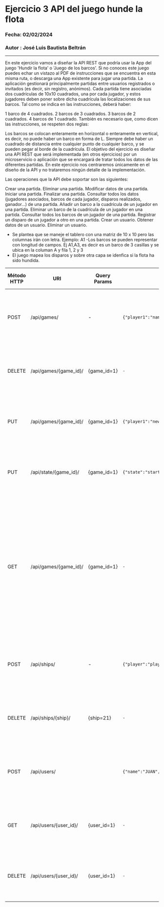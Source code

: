 # Ejercicio 3 API del juego hunde la flota


### Fecha: 02/02/2024
### Autor : José Luis Bautista Beltrán
------------

En este ejercicio vamos a diseñar la API REST que podría usar la App del juego 'Hundir la flota' o 'Juego de los barcos'. Si no conoces este juego puedes echar un vistazo al PDF de instrucciones que se encuentra en esta misma ruta, o descarga una App existente para jugar una partida. La aplicación gestionará principalmente partidas entre usuarios registrados o invitados (es decir, sin registro, anónimos). Cada partida tiene asociadas dos cuadrículas de 10x10 cuadrados, una por cada jugador, y estos jugadores deben poner sobre dicha cuadrícula las localizaciones de sus barcos. Tal como se indica en las instrucciones, deberá haber:

1 barco de 4 cuadrados.
2 barcos de 3 cuadrados.
3 barcos de 2 cuadrados.
4 barcos de 1 cuadrado.
También es necesario que, como dicen las instrucciones, se respeten dos reglas:

Los barcos se colocan enteramente en horizontal o enteramente en vertical, es decir, no puede haber un barco en forma de L.
Siempre debe haber un cuadrado de distancia entre cualquier punto de cualquier barco, y se pueden pegar al borde de la cuadrícula.
El objetivo del ejercicio es diseñar una API REST que será implementada (en otros ejercicios) por un microservicio o aplicación que se encargará de tratar todos los datos de las diferentes partidas. En este ejercicio nos centraremos únicamente en el diseño de la API y no trataremos ningún detalle de la implementación.

Las operaciones que la API debe soportar son las siguientes:

Crear una partida.
Eliminar una partida.
Modificar datos de una partida.
Iniciar una partida.
Finalizar una partida.
Consultar todos los datos (jugadores asociados, barcos de cada jugador, disparos realizados, ganador...) de una partida.
Añadir un barco a la cuadrícula de un jugador en una partida.
Eliminar un barco de la cuadrícula de un jugador en una partida.
Consultar todos los barcos de un jugador de una partida.
Registrar un disparo de un jugador a otro en una partida.
Crear un usuario.
Obtener datos de un usuario.
Eliminar un usuario.

- Se plantea que se maneje el tablero con una matriz de 10 x 10 pero las columnas irán con letra. Ejemplo: A1
-Los barcos se pueden representar con longitud de campos. Ej A1,A3, es decir es un barco de 3 casillas y se ubica en la columan A y fila 1, 2 y 3
- El juego mapea los disparos y sobre otra capa se idenfica si la flota ha sido hundida.

| Método HTTP | URI | Query Params | Request Body | Response Body | Códigos HTTP de respuesta |
| ------------- | ------------- | ------------- | ------------- | ------------- | ------------- |
| POST | /api/games/ | - | ``{"player1":"name1","player2":"name2}`` | ``{"game_id":1,"player1":"name1","player2":"name2}`` | 201 Created 400 Bad Request 404 Not Found 500 Internal Error |
| DELETE | /api/games/{game_id}/ | {game_id=1} | ``-`` | ``{"message":"Game was delete"}`` | 200 OK 400 Bad Request 404 Not Found 500 Internal Error |
| PUT | /api/games/{game_id}/ | {game_id=1} | ``{"player1":"new_name1","player2":"new_name2}`` | ``{"game_id":1,"player1":"new_name1","player2":"new_name2}`` | 200 OK 400 Bad Request 404 Not Found 500 Internal Error |
| PUT | /api/state/{game_id}/ | {game_id=1} | ``{"state":"start"} or {"state":"stop"}`` | ``{"game_id":1,"state":"start"} or {"game_id":1,"state":"stop"}`` | 200 OK 400 Bad Request 404 Not Found 500 Internal Error |
| GET | /api/games/{game_id}/ | {game_id=1} | ``-`` | ``[{"player1":"name1", "ships":[{"ship":1,"position":"A1,A4"},{"ship":2,"position":"B2,B4"},{"ship":3,"position":"E5,G5"}, {"ship":4,"position":"B7,B8"}, {"ship":5,"position":"H1,H2"}, {"ship":6,"position":"I5,J5"},{"ship":7,"position":"E10,E10"},{"ship":8,"position":"F8,F8"},{"ship":9,"position":"D5,D5"},{"ship":10,"position":"H4,H4"}], "shots":["A1","B3","D7", "H2", "A4", "E9", "G6", "J1", "B8", "I3", "F5", "C10", "F8", "H5", "I2", "B4", "J7", "D1", "G10", "C9", "A3", "E6"], "winner":true},{"player2":"name1", "ships":[{"ship":11,"position":"A1,A4"},{"ship":12,"position":"B2,B4"},{"ship":13,"position":"E5,G5"}, {"ship":14,"position":"B7,B8"}, {"ship":15,"position":"H1,H2"}, {"ship":16,"position":"I5,J5"},{"ship":17,"position":"E10,E10"},{"ship":18,"position":"F8,F8"},{"ship":19,"position":"D5,D5"},{"ship":20,"position":"H4,H4"}], "shots":["E9", "I6", "D7", "G2", "J4", "A1", "C5", "B10", "H8", "F3","G4", "C7", "I9", "H1", "B3", "F8", "A10", "J2", "E5", "D6"], "winner":false}]`` | 200 OK 400 Bad Request 404 Not Found 500 Internal Error |
| POST | /api/ships/ | - | ``{"player":"player1", "position":"F3,F5"}`` | ``{"player":"player1", ships["ship":21,"position":"F3,F5"]}`` | 201 Created 400 Bad Request 404 Not Found 500 Internal Error |
| DELETE | /api/ships/{ship}/ | {ship=21} | ``-`` | ``{"message":"Ship was delete"}`` | 200 OK 400 Bad Request 404 Not Found 500 Internal Error |
| POST | /api/users/ |  | ``{"name":"JUAN","Age":21,"Sex":"Male}`` | ``{"user_id":1,"name":"JUAN","Age":21,"Sex":"Male}`` | 201 Created 400 Bad Request 404 Not Found 500 Internal Error |
| GET | /api/users/{user_id}/ | {user_id=1} | ``-`` | ``{"user_id":1,"name":"JUAN","Age":21,"Sex":"Male}`` | 200 OK 400 Bad Request 404 Not Found 500 Internal Error |
| DELETE | /api/users/{user_id}/ | {user_id=1} | ``-`` | ``{"message":"User was delete"}`` | 200 OK 400 Bad Request 404 Not Found 500 Internal Error |
